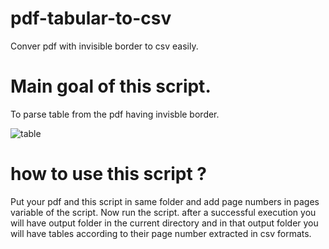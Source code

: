 # pdf-tabular-to-csv
Conver pdf with invisible border to csv easily.

# Main goal of this script.
To parse table from the pdf having invisble border.

![table](https://user-images.githubusercontent.com/11581925/61269970-d8d4e800-a7bd-11e9-98dd-d74883ff21a1.png)

# how to use this script ?
Put your pdf and this script in same folder and add page numbers in pages variable of the script. Now run the script.
after a successful execution you will have output folder in the current directory and in that output folder you will have tables according to their page number extracted in csv formats.
